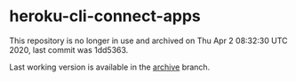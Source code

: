 # heroku-cli-connect-apps

This repository is no longer in use and archived on Thu Apr  2 08:32:30 UTC 2020, last commit was 1dd5363.

Last working version is available in the [archive](https://github.com/84codes/heroku-cli-connect-apps/tree/archive) branch.

